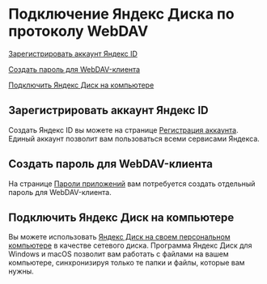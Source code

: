 # Подключение Яндекс Диска по протоколу WebDAV

[Зарегистрировать аккаунт Яндекс ID](#Зарегистрировать-аккаунт-Яндекс-ID)

[Создать пароль для WebDAV-клиента](#Создать-пароль-для-WebDAV-клиента)

[Подключить Яндекс Диск на компьютере](#Подключить-Яндекс-Диск-на-компьютере)  


## Зарегистрировать аккаунт Яндекс ID

Создать Яндекс ID вы можете на странице [Регистрация аккаунта](https://yandex.ru/support/id/authorization/registration.html). Единый аккаунт позволит вам пользоваться всеми сервисами Яндекса.  


## Создать пароль для WebDAV-клиента

На странице [Пароли приложений](https://yandex.ru/support/id/authorization/app-passwords.html) вам потребуется создать отдельный пароль для WebDAV-клиента.  


## Подключить Яндекс Диск на компьютере

Вы можете использовать [Яндекс Диск на своем персональном компьютере](https://webdav.yandex.ru) в качестве сетевого диска. Программа Яндекс Диск для Windows и macOS позволит вам работать с файлами на вашем компьютере, синхронизируя только те папки и файлы, которые вам нужны.

